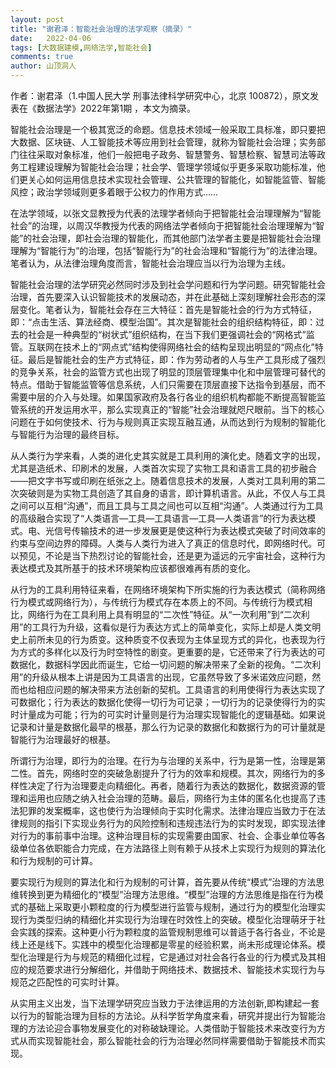 ```yaml
---
layout: post
title: "谢君泽：智能社会治理的法学观察（摘录）"
date:   2022-04-06
tags: [大数据建模,网络法学,智能社会]
comments: true
author: 山顶洞人
---
```


作者：谢君泽（1.中国人民大学 刑事法律科学研究中心，北京 100872），原文发表在《数据法学》2022年第1期 ，本文为摘录。



智能社会治理是一个极其宽泛的命题。信息技术领域一般采取工具标准，即只要把大数据、区块链、人工智能技术等应用到社会管理，就称为智能社会治理；实务部门往往采取对象标准，他们一般把电子政务、智慧警务、智慧检察、智慧司法等政务工程建设理解为智能社会治理；社会学、管理学领域似乎更多采取功能标准，他们更关心如何运用信息技术实现社会管理、公共管理的智能化，如智能监管、智能风控；政治学领域则更多着眼于公权力的作用方式……

在法学领域，以张文显教授为代表的法理学者倾向于把智能社会治理理解为“智能社会”的治理，以周汉华教授为代表的网络法学者倾向于把智能社会治理理解为“智能”的社会治理，即社会治理的智能化，而其他部门法学者主要是把智能社会治理理解为“智能行为”的治理，包括“智能行为”的社会治理和“智能行为”的法律治理。笔者认为，从法律治理角度而言，智能社会治理应当以行为治理为主线。

智能社会治理的法学研究必然同时涉及到社会学问题和行为学问题。研究智能社会治理，首先要深入认识智能技术的发展动态，并在此基础上深刻理解社会形态的深层变化。笔者认为，智能社会存在三大特征：首先是智能社会的行为方式特征，即：“点击生活、算法经商、模型治国”。其次是智能社会的组织结构特征，即：过去的社会是一种典型的“树状式”组织结构，在当下我们更强调社会的“网格式”监管。互联网在技术上的“网点式”结构使得网络社会的结构呈现出明显的“网点化”特征。最后是智能社会的生产方式特征，即：作为劳动者的人与生产工具形成了强烈的竞争关系，社会的监管方式也出现了明显的顶层管理集中化和中层管理可替代的特点。借助于智能监管等信息系统，人们只需要在顶层直接下达指令到基层，而不需要中层的介入与处理。如果国家政府及各行各业的组织机构都能不断提高智能监管系统的开发运用水平，那么实现真正的“智能”社会治理就咫尺眼前。当下的核心问题在于如何使技术、行为与规则真正实现互融互通，从而达到行为规制的智能化与智能行为治理的最终目标。

从人类行为学来看，人类的进化史其实就是工具利用的演化史。随着文字的出现，尤其是造纸术、印刷术的发展，人类首次实现了实物工具和语言工具的初步融合——把文字书写或印刷在纸张之上。随着信息技术的发展，人类对工具利用的第二次突破则是为实物工具创造了其自身的语言，即计算机语言。从此，不仅人与工具之间可以互相“沟通”，而且工具与工具之间也可以互相“沟通”。人类通过行为工具的高级融合实现了“人类语言—工具—工具语言—工具—人类语言”的行为表达模式。电、光信号传输技术的进一步发展更是使这种行为表达模式突破了时间效率的约束与空间边界的障碍。人类与人类行为进入了真正的信息时代，即网络时代。可以预见，不论是当下热烈讨论的智能社会，还是更为遥远的元宇宙社会，这种行为表达模式及其所基于的技术环境架构应该都很难再有质的变化。

从行为的工具利用特征来看，在网络环境架构下所实施的行为表达模式（简称网络行为模式或网络行为），与传统行为模式存在本质上的不同。与传统行为模式相比，网络行为在工具利用上具有明显的“二次性”特征。从“一次利用”到“二次利用”的工具行为升级，这看似是行为表达方式上的简单变化，实际上却是人类文明史上前所未见的行为质变。这种质变不仅表现为主体呈现方式的异化，也表现为行为方式的多样化以及行为时空特性的剧变。更重要的是，它还带来了行为表达的可数据化，数据科学因此而诞生，它给一切问题的解决带来了全新的视角。“二次利用”的升级从根本上讲是因为工具语言的出现，它虽然导致了多米诺效应问题，然而也给相应问题的解决带来方法创新的契机。工具语言的利用使得行为表达实现了可数据化；行为表达的数据化使得一切行为可记录；一切行为的记录使得行为的实时计量成为可能；行为的可实时计量则是行为治理实现智能化的逻辑基础。如果说记录和计量是数据化最早的根基，那么行为记录的数据化和数据行为的可计量就是智能行为治理最好的根基。

所谓行为治理，即行为的治理。在行为与治理的关系中，行为是第一性，治理是第二性。首先，网络时空的突破急剧提升了行为的效率和规模。其次，网络行为的多样性决定了行为治理要走向精细化。再者，随着行为表达的数据化，数据资源的管理和运用也应随之纳入社会治理的范畴。最后，网络行为主体的匿名化也提高了违法犯罪的发案概率，这也使行为治理倾向于实时化需求。法律治理应当致力于在法律规则的指引下实现业务行为的风险控制和违规违法行为的实时发现，即实现法律对行为的事前事中治理。这种治理目标的实现需要由国家、社会、企事业单位等各级单位各依职能合力完成，在方法路径上则有赖于从技术上实现行为规则的算法化和行为规制的可计算。

要实现行为规则的算法化和行为规制的可计算，首先要从传统“模式”治理的方法思维转换到更为精细化的“模型”治理方法思维。“模型”治理的方法思维是指在行为模式的基础上采取更小颗粒度的行为模型进行监管与规制，通过行为的模型化治理实现行为类型归纳的精细化并实现行为治理在时效性上的突破。模型化治理萌牙于社会实践的探索。这种更小行为颗粒度的监管规制思维可以普适于各行各业，不论是线上还是线下。实践中的模型化治理都是零星的经验积累，尚未形成理论体系。模型化治理是行为与规范的精细化过程，它是通过对社会各行各业的行为模式及其相应的规范要求进行分解细化，并借助于网络技术、数据技术、智能技术实现行为与规范之匹配性的可实时计算。

从实用主义出发，当下法理学研究应当致力于法律运用的方法创新,即构建起一套以行为的智能治理为目标的方法论。从科学哲学角度来看，研究并提出行为智能治理的方法论迎合事物发展变化的对称破缺理论。人类借助于智能技术来改变行为方式从而实现智能社会，那么智能社会的行为治理必然同样需要借助于智能技术而实现。
